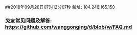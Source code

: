 ##2018年09月28日07时12分07秒 新址: 104.248.165.150
### 兔友常见问题及解答: https://github.com/wanggonging/d/blob/w/FAQ.md
